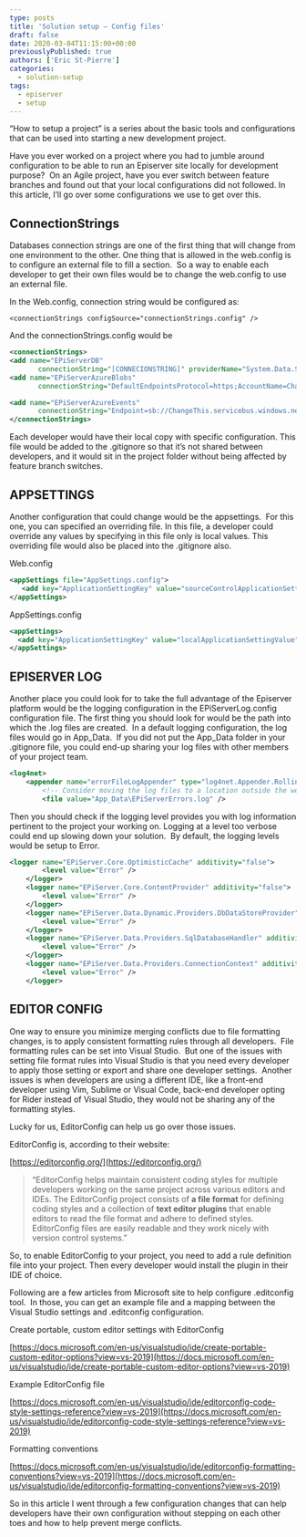 ```yaml
---
type: posts
title: 'Solution setup – Config files'
draft: false
date: 2020-03-04T11:15:00+00:00
previouslyPublished: true
authors: ['Eric St-Pierre']
categories:
  - solution-setup
tags:
  - episerver
  - setup
---
```


&#8220;How to setup a project&#8221; is a series about the basic tools and configurations that can be used into starting a new development project.

Have you ever worked on a project where you had to jumble around configuration to be able to run an Episerver site locally for development purpose?&nbsp; On an Agile project, have you ever switch between feature branches and found out that your local configurations did not followed. In this article, I&#8217;ll go over some configurations we use to get over this.

## ConnectionStrings

Databases connection strings are one of the first thing that will change from one environment to the other. One thing that is allowed in the web.config is to configure an external file to fill a section.&nbsp; So a way to enable each developer to get their own files would be to change the web.config to use an external file.&nbsp;

In the Web.config, connection string would be configured as:

`<connectionStrings configSource="connectionStrings.config" />`

And the connectionStrings.config would be

```XML
<connectionStrings>
<add name="EPiServerDB" 
       connectionString="[CONNECIONSTRING]" providerName="System.Data.SqlClient" />
<add name="EPiServerAzureBlobs" 
       connectionString="DefaultEndpointsProtocol=https;AccountName=ChangeThis;AccountKey=ChangeThis" />

<add name="EPiServerAzureEvents" 
       connectionString="Endpoint=sb://ChangeThis.servicebus.windows.net/;SharedAccessKeyName=ChangeThis;SharedAccessKey=ChangeThis" />
</connectionStrings>
```

Each developer would have their local copy with specific configuration. This file would be added to the .gitignore so that it&#8217;s not shared between developers, and it would sit in the project folder without being affected by feature branch switches.

## APPSETTINGS

Another configuration that could change would be the appsettings.&nbsp; For this one, you can specified an overriding file. In this file, a developer could override any values by specifying in this file only is local values. This overriding file would also be placed into the .gitignore also.

Web.config

```XML
<appSettings file="AppSettings.config">
   <add key="ApplicationSettingKey" value="sourceControlApplicationSettingValue"/>
</appSettings>
```

AppSettings.config

```XML
<appSettings>
  <add key="ApplicationSettingKey" value="localApplicationSettingValue"/>
</appSettings>
```

## EPISERVER LOG

Another place you could look for to take the full advantage of the Episerver platform would be the logging configuration in the EPiServerLog.config configuration file. The first thing you should look for would be the path into which the .log files are created.&nbsp; In a default logging configuration, the log files would go in App_Data.&nbsp; If you did not put the App_Data folder in your .gitignore file, you could end-up sharing your log files with other members of your project team.

```XML
<log4net>
    <appender name="errorFileLogAppender" type="log4net.Appender.RollingFileAppender" >
        <!-- Consider moving the log files to a location outside the web application -->
        <file value="App_Data\EPiServerErrors.log" />
```

Then you should check if the logging level provides you with log information pertinent to the project your working on. Logging at a level too verbose could end up slowing down your solution.&nbsp; By default, the logging levels would be setup to Error.

```XML
<logger name="EPiServer.Core.OptimisticCache" additivity="false">
        <level value="Error" />
    </logger>
    <logger name="EPiServer.Core.ContentProvider" additivity="false">
        <level value="Error" />
    </logger>
    <logger name="EPiServer.Data.Dynamic.Providers.DbDataStoreProvider" additivity="false">
        <level value="Error" />
    </logger>
    <logger name="EPiServer.Data.Providers.SqlDatabaseHandler" additivity="false">
        <level value="Error" />
    </logger>
    <logger name="EPiServer.Data.Providers.ConnectionContext" additivity="false">
        <level value="Error" />
    </logger>
```

## EDITOR CONFIG

One way to ensure you minimize merging conflicts due to file formatting changes, is to apply consistent formatting rules through all developers.&nbsp; File formatting rules can be set into Visual Studio.&nbsp; But one of the issues with setting file format rules into Visual Studio is that you need every developer to apply those setting or export and share one developer settings.&nbsp; Another issues is when developers are using a different IDE, like a front-end developer using Vim, Sublime or Visual Code, back-end developer opting for Rider instead of Visual Studio, they would not be sharing any of the formatting styles.

Lucky for us, EditorConfig can help us go over those issues.

EditorConfig is, according to their website:

[https://editorconfig.org/](https://editorconfig.org/)

> &#8220;EditorConfig helps maintain consistent coding styles for multiple developers working on the same project across various editors and IDEs. The EditorConfig project consists of <strong>a file format</strong> for defining coding styles and a collection of <strong>text editor plugins</strong> that enable editors to read the file format and adhere to defined styles. EditorConfig files are easily readable and they work nicely with version control systems.&#8221;

So, to enable EditorConfig to your project, you need to add a rule definition file into your project. Then every developer would install the plugin in their IDE of choice.

Following are a few articles from Microsoft site to help configure .editconfig tool.&nbsp; In those, you can get an example file and a mapping between the Visual Studio settings and .editconfig configuration.

Create portable, custom editor settings with EditorConfig

[https://docs.microsoft.com/en-us/visualstudio/ide/create-portable-custom-editor-options?view=vs-2019](https://docs.microsoft.com/en-us/visualstudio/ide/create-portable-custom-editor-options?view=vs-2019)

Example EditorConfig file

[https://docs.microsoft.com/en-us/visualstudio/ide/editorconfig-code-style-settings-reference?view=vs-2019](https://docs.microsoft.com/en-us/visualstudio/ide/editorconfig-code-style-settings-reference?view=vs-2019)

Formatting conventions

[https://docs.microsoft.com/en-us/visualstudio/ide/editorconfig-formatting-conventions?view=vs-2019](https://docs.microsoft.com/en-us/visualstudio/ide/editorconfig-formatting-conventions?view=vs-2019)

So in this article I went through a few configuration changes that can help developers have their own configuration without stepping on each other toes and how to help prevent merge conflicts.
